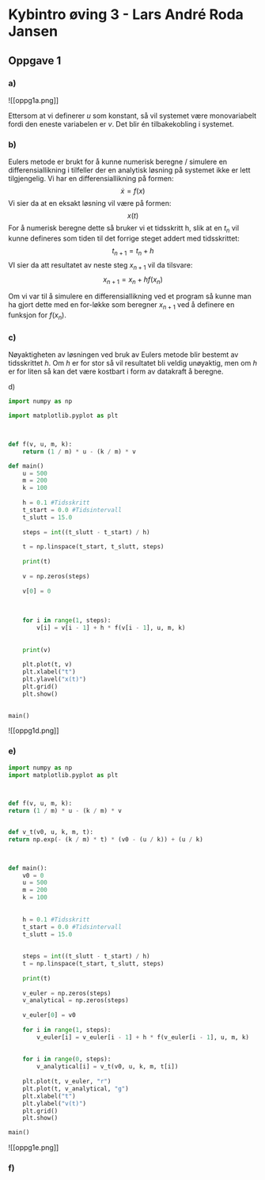 # Kybintro øving 3 - Lars André Roda Jansen

## Oppgave 1
### a)
![[oppg1a.png]]

Ettersom at vi definerer $u$ som konstant, så vil systemet være monovariabelt fordi den eneste variabelen er $v$. 
Det blir én tilbakekobling i systemet.

### b)
Eulers metode er brukt for å kunne numerisk beregne / simulere en differensiallikning i tilfeller der en analytisk løsning på systemet ikke er lett tilgjengelig. Vi har en differensiallikning på formen: $$\dot{{x}} = f(x)$$
Vi sier da at en eksakt løsning vil være på formen: $$x(t)$$ For å numerisk beregne dette så bruker vi et tidsskritt h, slik at en $t_n$ vil kunne defineres som tiden til det forrige steget addert med tidsskrittet: $$t_{n+1} = t_{n} + h$$
VI sier da att resultatet av neste steg $x_{n+1}$ vil da tilsvare:
$$x_{n+1} = x_{n} + h f(x_{n})$$

Om vi var til å simulere en differensiallikning ved et program så kunne man ha gjort dette med en for-løkke som beregner $x_{n+1}$ ved å definere en funksjon for $f(x_{n})$.

### c)
Nøyaktigheten av løsningen ved bruk av Eulers metode blir bestemt av tidsskrittet $h$. Om $h$ er for stor så vil resultatet bli veldig unøyaktig, men om $h$ er for liten så kan det være kostbart i form av datakraft å beregne.

d)
```python
import numpy as np

import matplotlib.pyplot as plt

  

def f(v, u, m, k):
	return (1 / m) * u - (k / m) * v

def main()
	u = 500
	m = 200
	k = 100
	
	h = 0.1 #Tidsskritt
	t_start = 0.0 #Tidsintervall
	t_slutt = 15.0
	
	steps = int((t_slutt - t_start) / h)
	
	t = np.linspace(t_start, t_slutt, steps)
	  
	print(t)
	
	v = np.zeros(steps)
	
	v[0] = 0
	
	  
	
	for i in range(1, steps):
		v[i] = v[i - 1] + h * f(v[i - 1], u, m, k)
	
	
	print(v)
	
	plt.plot(t, v)
	plt.xlabel("t")
	plt.ylavel("x(t)")
	plt.grid()
	plt.show() 
  

main()
```

![[oppg1d.png]]

### e)
```python
import numpy as np
import matplotlib.pyplot as plt

  

def f(v, u, m, k):
return (1 / m) * u - (k / m) * v


def v_t(v0, u, k, m, t):
return np.exp(- (k / m) * t) * (v0 - (u / k)) + (u / k)

  

def main():
	v0 = 0
	u = 500
	m = 200
	k = 100
	
	
	h = 0.1 #Tidsskritt
	t_start = 0.0 #Tidsintervall
	t_slutt = 15.0
	
	
	steps = int((t_slutt - t_start) / h)
	t = np.linspace(t_start, t_slutt, steps)
	
	print(t)
	
	v_euler = np.zeros(steps)
	v_analytical = np.zeros(steps)
	
	v_euler[0] = v0
	
	for i in range(1, steps):
		v_euler[i] = v_euler[i - 1] + h * f(v_euler[i - 1], u, m, k)
	  
	
	for i in range(0, steps):
		v_analytical[i] = v_t(v0, u, k, m, t[i])
	
	plt.plot(t, v_euler, "r")
	plt.plot(t, v_analytical, "g")
	plt.xlabel("t")
	plt.ylabel("v(t)")
	plt.grid()
	plt.show()

main()
```
![[oppg1e.png]]

### f)

